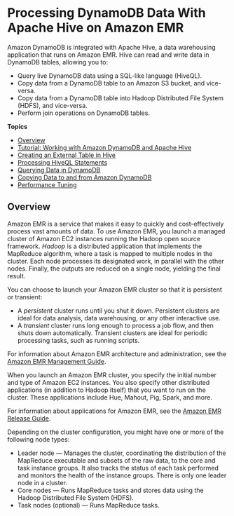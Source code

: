# Processing DynamoDB Data With Apache Hive on Amazon EMR<a name="EMRforDynamoDB"></a>

Amazon DynamoDB is integrated with Apache Hive, a data warehousing application that runs on Amazon EMR\. Hive can read and write data in DynamoDB tables, allowing you to:
+ Query live DynamoDB data using a SQL\-like language \(HiveQL\)\.
+ Copy data from a DynamoDB table to an Amazon S3 bucket, and vice\-versa\.
+ Copy data from a DynamoDB table into Hadoop Distributed File System \(HDFS\), and vice\-versa\.
+ Perform join operations on DynamoDB tables\.

**Topics**
+ [Overview](#EMRforDynamoDB.Overview)
+ [Tutorial: Working with Amazon DynamoDB and Apache Hive](EMRforDynamoDB.Tutorial.md)
+ [Creating an External Table in Hive](EMRforDynamoDB.ExternalTableForDDB.md)
+ [Processing HiveQL Statements](EMRforDynamoDB.ProcessingHiveQL.md)
+ [Querying Data in DynamoDB](EMRforDynamoDB.Querying.md)
+ [Copying Data to and from Amazon DynamoDB](EMRforDynamoDB.CopyingData.md)
+ [Performance Tuning](EMRforDynamoDB.PerformanceTuning.md)

## Overview<a name="EMRforDynamoDB.Overview"></a>

Amazon EMR is a service that makes it easy to quickly and cost\-effectively process vast amounts of data\. To use Amazon EMR, you launch a managed cluster of Amazon EC2 instances running the Hadoop open source framework\. *Hadoop* is a distributed application that implements the MapReduce algorithm, where a task is mapped to multiple nodes in the cluster\. Each node processes its designated work, in parallel with the other nodes\. Finally, the outputs are reduced on a single node, yielding the final result\.

You can choose to launch your Amazon EMR cluster so that it is persistent or transient:
+ A *persistent* cluster runs until you shut it down\. Persistent clusters are ideal for data analysis, data warehousing, or any other interactive use\.
+ A *transient* cluster runs long enough to process a job flow, and then shuts down automatically\. Transient clusters are ideal for periodic processing tasks, such as running scripts\.

For information about Amazon EMR architecture and administration, see the [Amazon EMR Management Guide](https://docs.aws.amazon.com/ElasticMapReduce/latest/ManagementGuide)\.

When you launch an Amazon EMR cluster, you specify the initial number and type of Amazon EC2 instances\. You also specify other distributed applications \(in addition to Hadoop itself\) that you want to run on the cluster\. These applications include Hue, Mahout, Pig, Spark, and more\.

For information about applications for Amazon EMR, see the [Amazon EMR Release Guide](https://docs.aws.amazon.com/ElasticMapReduce/latest/ReleaseGuide)\.

Depending on the cluster configuration, you might have one or more of the following node types:
+ Leader node — Manages the cluster, coordinating the distribution of the MapReduce executable and subsets of the raw data, to the core and task instance groups\. It also tracks the status of each task performed and monitors the health of the instance groups\. There is only one leader node in a cluster\.
+ Core nodes — Runs MapReduce tasks and stores data using the Hadoop Distributed File System \(HDFS\)\.
+ Task nodes \(optional\) — Runs MapReduce tasks\.